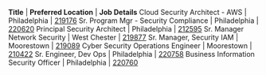 **Title**  |  **Preferred Location**  | **Job Details**
Cloud Security Architect - AWS | Philadelphia | [219176](https://jobs.comcast.com/jobs/description/regular?external_or_internal=external&job_id=219176)
Sr. Program Mgr - Security Compliance | Philadelphia | [220620](https://jobs.comcast.com/jobs/description/tpx-jd-template?external_or_internal=external&job_id=220620)
Principal Security Architect | Philadelphia | [212595](https://jobs.comcast.com/jobs/description/regular?external_or_internal=external&job_id=212595)
Sr. Manager Network Security | West Chester | [219877](https://jobs.comcast.com/jobs/description/regular?external_or_internal=external&job_id=219877)
Sr. Manager, Security IAM | Moorestown | [219089](https://jobs.comcast.com/jobs/description/regular?external_or_internal=external&job_id=219089)
Cyber Security Operations Engineer | Moorestown | [210422](https://jobs.comcast.com/jobs/description/regular?external_or_internal=external&job_id=210422)
Sr. Engineer, Dev Ops | Philadelphia | [220758](https://jobs.comcast.com/jobs/description/tpx-jd-template?external_or_internal=external&job_id=220758)
Business Information Security Officer | Philadelphia | [220760](https://jobs.comcast.com/jobs/description/tpx-jd-template?external_or_internal=external&job_id=220760)
